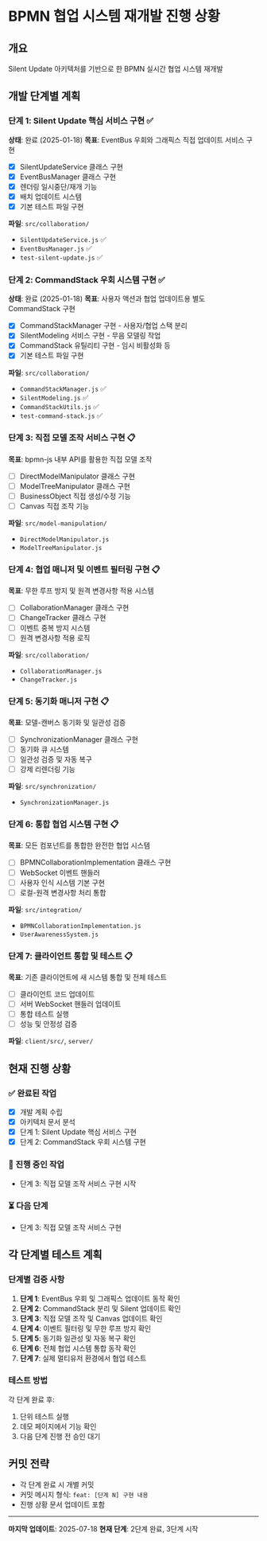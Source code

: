 # BPMN 협업 시스템 재개발 진행 상황

## 개요
Silent Update 아키텍처를 기반으로 한 BPMN 실시간 협업 시스템 재개발

## 개발 단계별 계획

### 단계 1: Silent Update 핵심 서비스 구현 ✅
**상태**: 완료 (2025-01-18)
**목표**: EventBus 우회와 그래픽스 직접 업데이트 서비스 구현
- [x] SilentUpdateService 클래스 구현
- [x] EventBusManager 클래스 구현  
- [x] 렌더링 일시중단/재개 기능
- [x] 배치 업데이트 시스템
- [x] 기본 테스트 파일 구현

**파일**: `src/collaboration/`
- `SilentUpdateService.js` ✅
- `EventBusManager.js` ✅
- `test-silent-update.js` ✅

### 단계 2: CommandStack 우회 시스템 구현 ✅
**상태**: 완료 (2025-01-18)
**목표**: 사용자 액션과 협업 업데이트용 별도 CommandStack 구현
- [x] CommandStackManager 구현 - 사용자/협업 스택 분리
- [x] SilentModeling 서비스 구현 - 무음 모델링 작업
- [x] CommandStack 유틸리티 구현 - 임시 비활성화 등
- [x] 기본 테스트 파일 구현

**파일**: `src/collaboration/`
- `CommandStackManager.js` ✅
- `SilentModeling.js` ✅
- `CommandStackUtils.js` ✅
- `test-command-stack.js` ✅

### 단계 3: 직접 모델 조작 서비스 구현 📋
**목표**: bpmn-js 내부 API를 활용한 직접 모델 조작
- [ ] DirectModelManipulator 클래스 구현
- [ ] ModelTreeManipulator 클래스 구현
- [ ] BusinessObject 직접 생성/수정 기능
- [ ] Canvas 직접 조작 기능

**파일**: `src/model-manipulation/`
- `DirectModelManipulator.js`
- `ModelTreeManipulator.js`

### 단계 4: 협업 매니저 및 이벤트 필터링 구현 📋
**목표**: 무한 루프 방지 및 원격 변경사항 적용 시스템
- [ ] CollaborationManager 클래스 구현
- [ ] ChangeTracker 클래스 구현
- [ ] 이벤트 중복 방지 시스템
- [ ] 원격 변경사항 적용 로직

**파일**: `src/collaboration/`
- `CollaborationManager.js`
- `ChangeTracker.js`

### 단계 5: 동기화 매니저 구현 📋
**목표**: 모델-캔버스 동기화 및 일관성 검증
- [ ] SynchronizationManager 클래스 구현
- [ ] 동기화 큐 시스템
- [ ] 일관성 검증 및 자동 복구
- [ ] 강제 리렌더링 기능

**파일**: `src/synchronization/`
- `SynchronizationManager.js`

### 단계 6: 통합 협업 시스템 구현 📋
**목표**: 모든 컴포넌트를 통합한 완전한 협업 시스템
- [ ] BPMNCollaborationImplementation 클래스 구현
- [ ] WebSocket 이벤트 핸들러
- [ ] 사용자 인식 시스템 기본 구현
- [ ] 로컬-원격 변경사항 처리 통합

**파일**: `src/integration/`
- `BPMNCollaborationImplementation.js`
- `UserAwarenessSystem.js`

### 단계 7: 클라이언트 통합 및 테스트 📋
**목표**: 기존 클라이언트에 새 시스템 통합 및 전체 테스트
- [ ] 클라이언트 코드 업데이트
- [ ] 서버 WebSocket 핸들러 업데이트
- [ ] 통합 테스트 실행
- [ ] 성능 및 안정성 검증

**파일**: `client/src/`, `server/`

## 현재 진행 상황

### ✅ 완료된 작업
- [x] 개발 계획 수립
- [x] 아키텍처 문서 분석
- [x] 단계 1: Silent Update 핵심 서비스 구현
- [x] 단계 2: CommandStack 우회 시스템 구현

### 🔄 진행 중인 작업
- 단계 3: 직접 모델 조작 서비스 구현 시작

### ⏳ 다음 단계
- 단계 3: 직접 모델 조작 서비스 구현

## 각 단계별 테스트 계획

### 단계별 검증 사항
1. **단계 1**: EventBus 우회 및 그래픽스 업데이트 동작 확인
2. **단계 2**: CommandStack 분리 및 Silent 업데이트 확인
3. **단계 3**: 직접 모델 조작 및 Canvas 업데이트 확인
4. **단계 4**: 이벤트 필터링 및 무한 루프 방지 확인
5. **단계 5**: 동기화 일관성 및 자동 복구 확인
6. **단계 6**: 전체 협업 시스템 통합 동작 확인
7. **단계 7**: 실제 멀티유저 환경에서 협업 테스트

### 테스트 방법
각 단계 완료 후:
1. 단위 테스트 실행
2. 데모 페이지에서 기능 확인
3. 다음 단계 진행 전 승인 대기

## 커밋 전략
- 각 단계 완료 시 개별 커밋
- 커밋 메시지 형식: `feat: [단계 N] 구현 내용`
- 진행 상황 문서 업데이트 포함

---
**마지막 업데이트**: 2025-07-18
**현재 단계**: 2단계 완료, 3단계 시작
